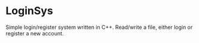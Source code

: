 # LoginSys
Simple login/register system written in C++. Read/write a file, either login or register a new account.
